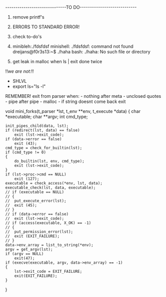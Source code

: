 ------------------------------TO DO----------------------------

1) remove printf's

2) ERRORS TO STANDARD ERROR!

3) check to-do's

4) 
	minibleh:./fdsfdsf
	minishell: ./fdsfdsf: command not found
	dreijans@f0r3s13:~$ ./haha
	bash: ./haha: No such file or directory

5) get leak in malloc when ls | exit done twice

!!*we are not:*!!
- SHLVL
- export ls="ls -l"

REMEMBER! exit from parser when:
	- nothing after meta
	- unclosed quotes
	- pipe after pipe
	- malloc
	- if string doesnt come back exit

void	mini_forks(t_parser *lst, t_env **env, t_execute *data)
{
	char		*executable;
	char		**argv;
	int			cmd_type;

	init_pipes_child(data, lst);
	if (redirect(lst, data) == false)
		exit (lst->exit_code);
	if (data->error == false)
		exit (43);
	cmd_type = check_for_builtin(lst);
	if (cmd_type != 0)
	{
		do_builtin(lst, env, cmd_type);
		exit (lst->exit_code);
	}
	if (lst->proc->cmd == NULL)
		exit (127);
	executable = check_access(*env, lst, data);
	executable_check(lst, data, executable);
	// if (executable == NULL)
	// {
	// 	put_execute_error(lst);
	// 	exit (45);
	// }
	// if (data->error == false)
	// 	exit (lst->exit_code);
	// if (access(executable, X_OK) == -1)
	// {
	// 	put_permission_error(lst);
	// 	exit (EXIT_FAILURE);
	// }
	data->env_array = list_to_string(*env);
	argv = get_argv(lst);
	if (argv == NULL)
		exit(47);
	if (execve(executable, argv, data->env_array) == -1)
	{
		lst->exit_code = EXIT_FAILURE;
		exit(EXIT_FAILURE);
	}
}
 